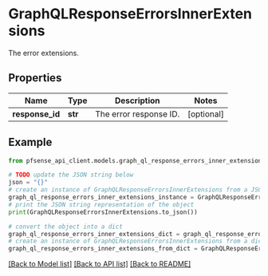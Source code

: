 # GraphQLResponseErrorsInnerExtensions

The error extensions.

## Properties

Name | Type | Description | Notes
------------ | ------------- | ------------- | -------------
**response_id** | **str** | The error response ID. | [optional] 

## Example

```python
from pfsense_api_client.models.graph_ql_response_errors_inner_extensions import GraphQLResponseErrorsInnerExtensions

# TODO update the JSON string below
json = "{}"
# create an instance of GraphQLResponseErrorsInnerExtensions from a JSON string
graph_ql_response_errors_inner_extensions_instance = GraphQLResponseErrorsInnerExtensions.from_json(json)
# print the JSON string representation of the object
print(GraphQLResponseErrorsInnerExtensions.to_json())

# convert the object into a dict
graph_ql_response_errors_inner_extensions_dict = graph_ql_response_errors_inner_extensions_instance.to_dict()
# create an instance of GraphQLResponseErrorsInnerExtensions from a dict
graph_ql_response_errors_inner_extensions_from_dict = GraphQLResponseErrorsInnerExtensions.from_dict(graph_ql_response_errors_inner_extensions_dict)
```
[[Back to Model list]](../README.md#documentation-for-models) [[Back to API list]](../README.md#documentation-for-api-endpoints) [[Back to README]](../README.md)


